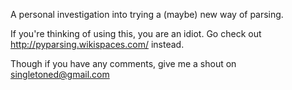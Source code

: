 A personal investigation into trying a (maybe) new way of parsing.

If you're thinking of using this, you are an idiot.  Go check out
http://pyparsing.wikispaces.com/ instead.

Though if you have any comments, give me a shout on singletoned@gmail.com
